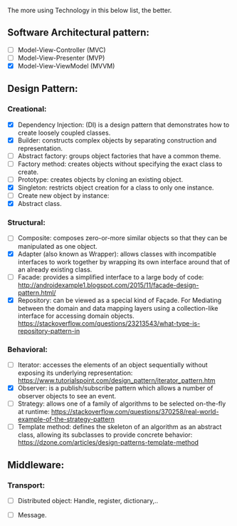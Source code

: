 The more using Technology in this below list, the better.

## Software Architectural pattern:
* [ ] Model-View-Controller (MVC)
* [ ] Model-View-Presenter (MVP)
* [x] Model-View-ViewModel (MVVM)

## Design Pattern: 
### Creational:
 * [x] Dependency Injection: (DI) is a design pattern that demonstrates how to create loosely coupled classes. 
 * [x] Builder: constructs complex objects by separating construction and representation.
 * [ ] Abstract factory: groups object factories that have a common theme.
 * [ ] Factory method: creates objects without specifying the exact class to create.
 * [ ] Prototype: creates objects by cloning an existing object.
 * [x] Singleton: restricts object creation for a class to only one instance.
 * [ ] Create new object by instance: 
 * [x] Abstract class. 
 
### Structural:
 * [ ] Composite: composes zero-or-more similar objects so that they can be manipulated as one object.
 * [x] Adapter (also known as Wrapper): allows classes with incompatible interfaces to work together by wrapping its own interface around that of an already existing class.
 * [ ] Facade: provides a simplified interface to a large body of code: http://androidexample1.blogspot.com/2015/11/facade-design-pattern.html/
 * [x] Repository: can be viewed as a special kind of Façade. For Mediating between the domain and data mapping layers using a collection-like interface for accessing domain objects. https://stackoverflow.com/questions/23213543/what-type-is-repository-pattern-in

### Behavioral:
 * [ ] Iterator: accesses the elements of an object sequentially without exposing its underlying representation: https://www.tutorialspoint.com/design_pattern/iterator_pattern.htm
 * [x] Observer: is a publish/subscribe pattern which allows a number of observer objects to see an event.
 * [ ] Strategy: allows one of a family of algorithms to be selected on-the-fly at runtime: https://stackoverflow.com/questions/370258/real-world-example-of-the-strategy-pattern
 * [ ] Template method: defines the skeleton of an algorithm as an abstract class, allowing its subclasses to provide concrete behavior: https://dzone.com/articles/design-patterns-template-method
 
## Middleware:
### Transport:
 * [ ] Distributed object: Handle, register, dictionary,..
 * [ ] Message.

